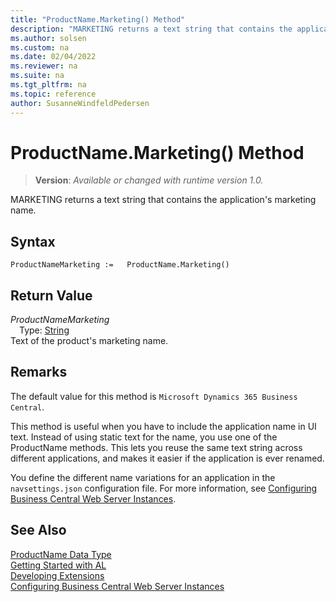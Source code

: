 ```yaml
---
title: "ProductName.Marketing() Method"
description: "MARKETING returns a text string that contains the application's marketing name."
ms.author: solsen
ms.custom: na
ms.date: 02/04/2022
ms.reviewer: na
ms.suite: na
ms.tgt_pltfrm: na
ms.topic: reference
author: SusanneWindfeldPedersen
---
```

[//]: # (START>DO_NOT_EDIT)
[//]: # (IMPORTANT:Do not edit any of the content between here and the END>DO_NOT_EDIT.)
[//]: # (Any modifications should be made in the .xml files in the ModernDev repo.)
# ProductName.Marketing() Method
> **Version**: _Available or changed with runtime version 1.0._

MARKETING returns a text string that contains the application's marketing name.


## Syntax
```AL
ProductNameMarketing :=   ProductName.Marketing()
```


## Return Value
*ProductNameMarketing*  
&emsp;Type: [String](../string/string-data-type.md)  
Text of the product's marketing name.


[//]: # (IMPORTANT: END>DO_NOT_EDIT)

## Remarks

The default value for this method is `Microsoft Dynamics 365 Business Central`.

This method is useful when you have to include the application name in UI text. Instead of using static text for the name, you use one of the ProductName methods. This lets you reuse the same text string across different applications, and makes it easier if the application is ever renamed.

You define the different name variations for an application in the `navsettings.json` configuration file. For more information, see [Configuring Business Central Web Server Instances](../../../administration/configure-web-server.md).

## See Also
[ProductName Data Type](productname-data-type.md)  
[Getting Started with AL](../../devenv-get-started.md)  
[Developing Extensions](../../devenv-dev-overview.md)  
[Configuring Business Central Web Server Instances](../../../administration/configure-web-server.md)